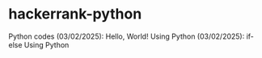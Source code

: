 # hackerrank-python
Python codes
(03/02/2025): Hello, World! Using Python
(03/02/2025): if-else Using Python